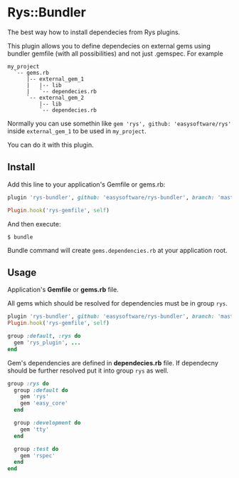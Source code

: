 # Rys::Bundler

The best way how to install dependecies from Rys plugins.

This plugin allows you to define dependecies on external gems using bundler gemfile (with all possibilities) and not just .gemspec. For example

```
my_project
  `-- gems.rb
      |-- external_gem_1
      |   |-- lib
      |   `-- dependecies.rb
      `-- external_gem_2
          |-- lib
          `-- dependecies.rb
```

Normally you can use somethin like `gem 'rys', github: 'easysoftware/rys'` inside `external_gem_1` to be used in `my_project`.

You can do it with this plugin.

## Install

Add this line to your application's Gemfile or gems.rb:

```ruby
plugin 'rys-bundler', github: 'easysoftware/rys-bundler', branch: 'master'

Plugin.hook('rys-gemfile', self)
```

And then execute:

```
$ bundle
```

Bundle command will create `gems.dependencies.rb` at your application root.

## Usage

Application's **Gemfile** or **gems.rb** file.

All gems which should be resolved for dependencies must be in group `rys`.

```ruby
plugin 'rys-bundler', github: 'easysoftware/rys-bundler', branch: 'master'
Plugin.hook('rys-gemfile', self)

group :default, :rys do
  gem 'rys_plugin', ...
end

```

Gem's dependencies are defined in **dependecies.rb** file. If dependecny should be further resolved put it into group `rys` as well.

```ruby
group :rys do
  group :default do
    gem 'rys'
    gem 'easy_core'
  end

  group :development do
    gem 'tty'
  end

  group :test do
    gem 'rspec'
  end
end

```

